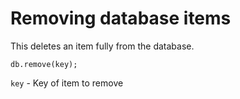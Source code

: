 # Removing database items
This deletes an item fully from the database.
```
db.remove(key);
```
`key` - Key of item to remove